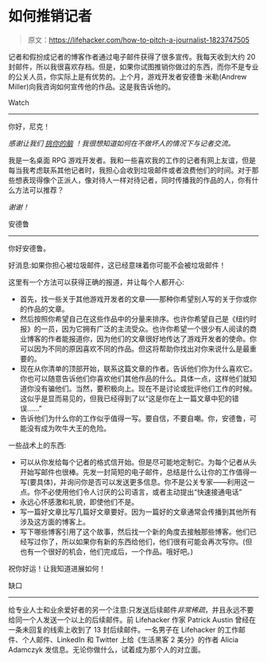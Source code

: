 # 如何推销记者

> 原文：<https://lifehacker.com/how-to-pitch-a-journalist-1823747505>

记者和假扮成记者的博客作者通过电子邮件获得了很多宣传。我每天收到大约 20 封邮件，所以我很喜欢存档。但是，如果你试图推销你做过的东西，而你不是专业的公关人员，你实际上是有优势的。上个月，游戏开发者安德鲁·米勒(Andrew Miller)向我咨询如何宣传他的作品。这是我告诉他的。

Watch

* * *

你好，尼克！

*感谢让我们* [*挑你的脑*](https://lifehacker.com/pick-my-brain-1822632062) *！我很想知道如何在不做坏人的情况下与记者交流。*

我是一名桌面 RPG 游戏开发者。我和一些喜欢我的工作的记者有网上友谊，但是每当我考虑联系其他记者时，我担心会收到垃圾邮件或者浪费他们的时间。对于那些想表现得像个正派人，像对待人一样对待记者，同时传播我的作品的人，你有什么方法可以推荐？

*谢谢！*

安德鲁

* * *

你好安德鲁。

好消息:如果你担心被垃圾邮件，这已经意味着你可能不会被垃圾邮件！

这里有一个方法可以获得正确的报道，并让每个人都开心:

*   首先，找一些关于其他游戏开发者的文章——那种你希望别人写的关于你或你的作品的文章。
*   然后按照你希望自己在这些作品中的分量来排序。也许你希望自己是《纽约时报》的一员，因为它拥有广泛的主流受众。也许你希望一个很少有人阅读的商业博客的作者能报道你，因为他们的文章很好地传达了游戏开发者的使命。你可以因为不同的原因喜欢不同的作品。但这将帮助你找出对你来说什么是最重要的。
*   现在从你清单的顶部开始，联系这篇文章的作者。告诉他们你为什么喜欢它。你也可以随意告诉他们你喜欢他们其他作品的什么。具体一点，这样他们就知道你没有骗他们。当然，要积极向上。现在不是讨论或批评他们工作的时候。这似乎是显而易见的，但我已经得到了以“这是你在上一篇文章中犯的错误……”
*   告诉他们为什么你的工作似乎值得一写。要自信，不要自嘲。你，安德鲁，可能没有成为吹牛大王的危险。

一些战术上的东西:

*   可以从你发给每个记者的格式信开始。但是尽可能地定制它。为每个记者从头开始写邮件也很棒。先发一封简短的电子邮件，总结是什么让你的工作值得一写(要具体)，并询问你是否可以发送更多信息。你不是公关专家——利用这一点。你不必使用他们令人讨厌的公司语言，或者主动提出“快速接通电话”
*   永远心怀感激和礼貌，即使他们不是。
*   写一篇好文章比写几篇好文章要好。因为一篇好的文章通常会传播到其他所有涉及这方面的博客上。
*   写下哪些博客引用了这个故事，然后找一个新的角度去接触那些博客。他们已经写过你了，所以如果你有新的东西给他们，他们很有可能会再次写你。(但也有一个很好的机会，他们完成后，一个作品。哦好吧。)

祝你好运！让我知道进展如何！

缺口

* * *

给专业人士和业余爱好者的另一个注意:只发送后续邮件*非常稀疏*，并且永远不要给同一个人发送一个以上的后续邮件。前 Lifehacker 作家 Patrick Austin 曾经在一条未回复的线索上收到了 13 封后续邮件。一名男子在 Lifehacker 的工作邮件、个人邮件、LinkedIn 和 Twitter 上给《生活黑客 2 美分》的作者 Alicia Adamczyk 发信息。无论你做什么，试着成为那个人的对立面。